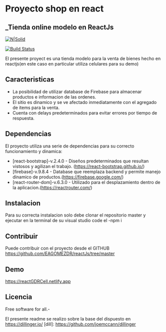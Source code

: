 # Proyecto shop en react
## _Tienda online modelo en ReactJs

[![N|Solid](https://cldup.com/dTxpPi9lDf.thumb.png)](https://nodesource.com/products/nsolid)

[![Build Status](https://travis-ci.org/joemccann/dillinger.svg?branch=master)](https://travis-ci.org/joemccann/dillinger)

El presente proyect es una tienda modelo para la venta de bienes hecho en reactjs(en este caso en particular utiliza celulares para su demo)

## Caracteristicas

- La posibilidad de utilizar database de Firebase para almacenar productos e informacion de las ordenes.
- El sitio es dinamico y se ve afectado inmediatamente con el agregado de items para la venta.
- Cuenta con delays predeterminados para evitar errores por tiempo de respuesta.


## Dependencias

El proyecto utiliza una serie de dependencias para su correcto funcionamiento y dinamica:

- [react-bootstrap]-v.2.4.0 - Diseños predeterminados que resultan vistosos y agilizan el trabajo. (https://react-bootstrap.github.io/)
- [firebase]-v.9.8.4 - Database que reemplaza backend y permite manejo dinamico de productos.(https://firebase.google.com/)
- [react-router-dom]-v.6.3.0 - Utilizado para el desplazamiento dentro de la aplicacion.(https://reactrouter.com/)


## Instalacion

Para su correcta instalacion solo debe clonar el repositorio master y ejecutar en la terminal de su visual studio code el -npm i

## Contribuir

Puede contribuir con el proyecto desde el GITHUB
https://github.com/EAGOMEZDR/reactJs/tree/master

## Demo

https://reactGDRCell.netlify.app

## Licencia

Free software for all.-

El presente readme se realizo sobre la base del dispuesto en <https://dillinger.io/>
[dill]: <https://github.com/joemccann/dillinger>
   